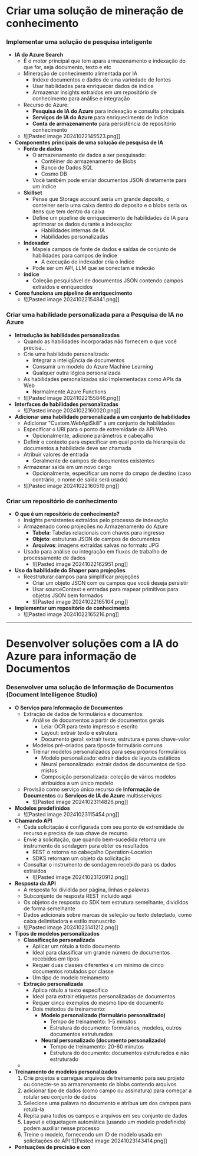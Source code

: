 # Criar uma solução de mineração de conhecimento
### Implementar uma solução de pesquisa inteligente
- **IA do Azure Search**
	- É o motor principal que tem apara armazenamento e indexação do que for, seja documento, texto e etc
	- Mineração de conhecimento alimentada por IA
		- Indexe documentos e dados de uma variedade de fontes
		- Usar habilidades para enriquecer dados de índice
		- Armazenar insights extraídos em um repositório de conhecimento para análise e integração
	- Recurso do Azure:
		- **Pesquisa de IA do Azure** para indexação e consulta principais
		- **Serviços de IA do Azure** para enriquecimento de índice
		- **Conta de armazenamento** para persistência de repositório conhecimento
	- ![[Pasted image 20241022145523.png]]
- **Componentes principais de uma solução de pesquisa de IA**
	- **Fonte de dados**
		- O armazenamento de dados a ser pesquisado:
			- Contêiner do armazenamento de Blobs
			- Banco de Dados SQL
			- Cosmo DB
		- Você também pode enviar documentos JSON diretamente para um índice
	- **Skillset**
		- Pense que Storage account seria um grande deposito, o conteiner seria uma caixa dentro do deposito e o blobs seria os itens que tem dentro da caixa
		- Define um pipeline de enriquecimento de habilidades de IA para aprimorar os dados durante a indexação:
			- Habilidades internas de IA
			- Habilidades personalizadas
	- **Indexador**
		- Mapeia campos de fonte de dados e saídas de conjunto de habilidades para campos de índice
			- A execução do indexador cria o índice
		- Pode ser um API, LLM que se conectam e indexão
	- **índice**
		- Coleção pesquisável de documentos JSON contendo campos extraídos e enriquecidos
- **Como funciona um pipeline de enriquecimento**
	- ![[Pasted image 20241022154841.png]]
### Criar uma habilidade personalizada para a Pesquisa de IA no Azure
- **Introdução às habilidades personalizadas**
	- Quando as habilidades incorporadas não fornecem o que você precisa...
	- Crie uma habilidade personalizada:
		- Integrar a inteligÊncia de documentos
		- Consumir um modelo do Azure Machine Learning
		- Qualquer outra lógica personalizada
	- As habilidades personalizadas são implementadas como APIs da Web
		- Normalmente Azure Functions
	- ![[Pasted image 20241022155846.png]]
- **Interfaces de habilidades personalizadas**
	- ![[Pasted image 20241022160020.png]]
- **Adicionar uma habilidade personalizada a um conjunto de habilidades**
	- Adicionar "Custom.WebApiSkill" a um conjunto de habilidades
	- Especificar o URI para o ponto de extremidade da API Web
		- Opcionalmente, adicione parâmetros e cabeçalho
	- Definir o contexto para especificar em qual ponto da hierarquia de documentos a habilidade deve ser chamada
	- Atribuir valores de entrada
		- Geralmente de campos de documentos existentes
	- Armazenar saída em um novo cargo
		- Opcionalmente, especificar um nome do cmapo de destino (caso contrário, o nome de saída será usado)
	- ![[Pasted image 20241022160519.png]]
### Criar um repositório de conhecimento
- **O que é um repositório de conhecimento?**
	- Insights persistentes extraídos pelo processo de indexação
	- Armazenado como projeções no Armazenamento do Azure
		- **Tabela**: Tabelas relacionais com chaves para ingresso
		- **Objeto**: estruturas JSON de campos de documentos
		- **Arquivos**: imagens extraídas salvas no formato JPG
	- Usado para análise ou integração em fluxos de trabalho de processamento de dados
		- ![[Pasted image 20241022162951.png]]
- **Uso da habilidade do Shaper para projeções**
	- Reestruturar campos para simplificar projeções
		- Criar um objeto JSON com os campos que você deseja persistir
		- Usar sourceContext e entradas para mapear primitivos para objetos JSON bem formados
		- ![[Pasted image 20241022165104.png]]
- **Implementar um repositório de conhecimento**
	- ![[Pasted image 20241022165216.png]]
----------
# Desenvolver soluções com a IA do Azure para informação de Documentos
### Desenvolver uma solução de Informação de Documentos (Document Intelligence Studio)
- **O Serviço para Informação de Documentos**
	- Extração de dados de formulários e documentos:
		- Análise de documentos a partir de documentos gerais
			- Leia: OCR para texto impresso e escrito
			- Layout: extrair texto e estrutura
			- Documento geral: extrair texto, estrutura e pares chave-valor
		- Modelos pré-criados para tiposde formulário comuns
		- Treinar modelos personalizados para sesu próprios formulários
			- Modelo personalizado: extrair dados de layouts estáticos
			- Neural personalizado: extrair dados de documentos de tipo mistos
			- Composição personalizada: coleção de vários modelos atribuídos a um único modelo
	- Provisão como serviço único recurso de **Informação de Documentos** ou **Serviços de IA do Azure** multisserviços
		- ![[Pasted image 20241023114826.png]]
- **Modelos predefinidos**
	- ![[Pasted image 20241023115454.png]]
- **Chamando API**
	- Cada solicitação é configurada com seu ponto de extremidade de recurso e precisa de sua chave de recurso
	- Envie a solicitação, que quando bem-sucedida retorna um instrumento de sondagem para obter os resultados
		- REST o retorna no cabeçalho Operation-Location
		- SDKS retornam um objeto da solicitação
	- Consultar o instrumento de sondagem recebido para os dados extraídos
		- ![[Pasted image 20241023120912.png]]
- **Resposta da API**
	- A resposta foi dividida por página, linhas e palavras
	- Subconjunto de resposta REST incluído aqui
	- Os objetos de resposta do SDK tem estrutura semelhante, divididos de forma semelhante
	- Dados adicionais sobre marcas de seleção ou texto detectado, como caixa delimitadora e estilo manuscrito
	- ![[Pasted image 20241023141212.png]]
- **Tipos de modelos personalizados**
	- **Classificação personalizada**
		- Aplicar um rótulo a todo documento
		- Ideal para classificar um grande número de documentos recebidos em tipos
		- Requer duas classes diferentes e um mínimo de cinco documentos rotulados por classe
		- Um tipo de modelo treinamento
	- **Extração personalizada**
		- Aplica rótulo a texto específico 
		- Ideal para extrair etiquetas personalizadas de documentos
		- Requer cinco exemplos do mesmo tipo de documento
		- Dois métodos de treinamento:
			- **Modelo personalizado (formulário personalizado)**
				- Tempo de treinamento: 1-5 minutos
				- Estrutura do documento: formulários, modelos, outros documentos estruturados
			- **Neural personalizado (documento personalizado)**
				- Tempo de treinamento: 20-60 minutos
				- Estrutura do documento: documentos estruturados e não estruturado
	- 
- **Treinamento de modelos personalizados**
	1. Crie projetos e carregue arquivos de treinamento para seu projeto ou conecte-se ao armazenamento de blobs contendo arquivos
	2. adicionar tipo de dados (como campo ou assinatura) para começar a rotular seu conjunto de dados
	3. Selecione uma palavra no documento e atribua um dos campos para rotulá-la
	4. Repita para todos os campos e arquivos em seu conjunto de dados
	5. Layout e etiquetagem automática (usando um modelo predefinido) podem auxiliar nesse processo
	6. Treine o modelo, fornecendo um ID de modelo usada em solicitações de API
		![[Pasted image 20241023143414.png]]
- **Pontuações de precisão e con**